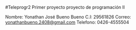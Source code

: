 #Teleprogr2
Primer proyecto proyecto de programación II

Nombre: Yonathan José Bueno Bueno
C.I: 29561826
Correo: yonathanbueno.2408@gmail.com
Telefono: 0426-4555504
